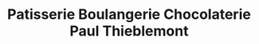 ---
title: "Patisserie Boulangerie Chocolaterie Paul Thieblemont"
url: /la-ferte-saint-aubin/patisserie-boulangerie-chocolaterie-paul-thieblemont/
shop: boulangerie
---
